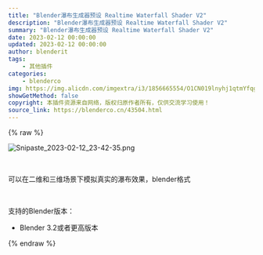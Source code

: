 ```yaml
---
title: "Blender瀑布生成器预设 Realtime Waterfall Shader V2"
description: "Blender瀑布生成器预设 Realtime Waterfall Shader V2"
summary: "Blender瀑布生成器预设 Realtime Waterfall Shader V2"
date: 2023-02-12 00:00:00
updated: 2023-02-12 00:00:00
author: blenderit
tags: 
    - 其他插件
categories:
    - blenderco
img: https://img.alicdn.com/imgextra/i3/1856665554/O1CN019lnyhj1qtmYfqgSVa_!!1856665554.png
showGetMethod: false
copyright: 本插件资源来自网络，版权归原作者所有，仅供交流学习使用！
source_link: https://blenderco.cn/43504.html
---
```


{% raw %}
<p><img class="aligncenter" src="https://img.alicdn.com/imgextra/i3/1856665554/O1CN019lnyhj1qtmYfqgSVa_!!1856665554.png" alt="Snipaste_2023-02-12_23-42-35.png"></p><p> </p><p>可以在二维和三维场景下模拟真实的瀑布效果，blender格式</p><p> </p><p>支持的Blender版本：</p><ul>
<li>Blender 3.2或者更高版本</li>
</ul>
<div style="display: none">blenderco</div>
{% endraw %}